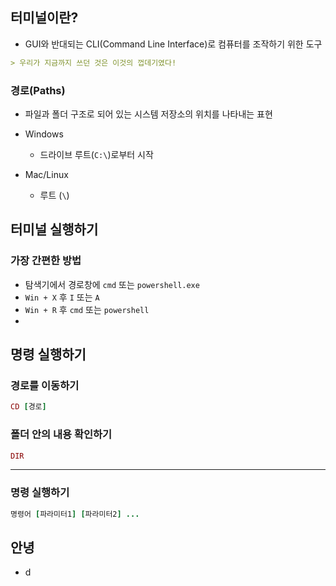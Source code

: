 ## 터미널이란?

- GUI와 반대되는 CLI(Command Line Interface)로 컴퓨터를 조작하기 위한 도구

```markdown
> 우리가 지금까지 쓰던 것은 이것의 껍데기였다!
```

### 경로(Paths)

- 파일과 폴더 구조로 되어 있는 시스템 저장소의 위치를 나타내는 표현

- Windows
	- 드라이브 루트(`C:\`)로부터 시작
- Mac/Linux
	- 루트 (`\`)

## 터미널 실행하기

### 가장 간편한 방법

- 탐색기에서 경로창에 `cmd` 또는 `powershell.exe`
- `Win + X` 후 `I` 또는 `A`
- `Win + R` 후 `cmd` 또는 `powershell`
- 

## 명령 실행하기

### 경로를 이동하기

```ruby
CD [경로]
```

### 폴더 안의 내용 확인하기

```ruby
DIR
```

***

### 명령 실행하기

```ruby
명령어 [파라미터1] [파라미터2] ...
```

## 안녕

- d